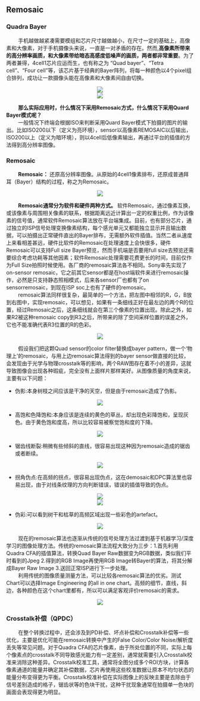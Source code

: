 ## Remosaic
### Quadra Bayer
&emsp;&emsp; 手机越做越紧凑需要模组和芯片尺寸越做越小，在尺寸一定的基础上，高像素和大像素，对于手机摄像头来说，一直是一对矛盾的存在。然而,**高像素所带来的高分辨率画质，和大像素带给暗态高感度低噪声的画质，两者都非常重要**。为了两者兼得，4cell1芯片应运而生，也有称之为 “Quad bayer”、“Tetra cell”、“Four cell”等，该芯片基于经典的Bayer阵列，将每一种颜色以4个pixel组合排列，成功让一款摄像头能在高像素和大像素间自由切换。<br>

<div align=center>
<img src="https://github.com/623-wzy/wzy/blob/main/image/v2-9539b4f783f2191b5d5fc7e3cc5eb153_1440w.webp"/>
</div>

<div align=center>
<img src="https://github.com/623-wzy/wzy/blob/main/image/v2-d2e863ea5c44e8b5d5677892df05f1fb_1440w.webp"/>
</div>

&emsp;&emsp; **那么实际应用时，什么情况下采用Remosaic方式，什么情况下采用Quard Bayer模式呢？** <br>
&emsp;&emsp; 一般情况下终端会根据ISO来判断采用Quard Bayer模式下拍摄的图片的输出。比如ISO200以下（定义为亮环境），sensor以高像素REMOSAIC以后输出，ISO200以上（定义为暗环境），则以4cell后低像素输出，再通过平台的插值的方法得到高分辨率图像。<br>

### Remosaic

&emsp;&emsp; **Remosaic：** 还原高分辨率图像。从原始的4cell1像素排布，还原成普通拜耳（Bayer）结构的过程，称之为Remosaic。<br>

<div align=center>
<img src="https://github.com/623-wzy/wzy/blob/main/image/v2-b887f04ae680b7bbcb366dab0201fa15_1440w.webp"/>
</div>

&emsp;&emsp; **Remosaic通常分为软件和硬件两种方式。** 软件Remosaic，通过像素互换，或该像素与周围相关像素的联系，根据距离远近计算出一定的权重比例，作为该像素的信号值，通常软件Remosaic算法放在平台端集成。目前，也有部分芯片，通过独立的ISP信号处理变换像素结构，每个感光单元又都能独立显示并且输出数据，可以拍摄出正常硬件直出的Bayer排布，无需额外软件插值。当然二者从速度上来看相差甚远，硬件比软件的Remosaic在处理速度上会快很多，硬件Remosaic可以支持Full size Bayer预览，然而手机端是否要用full size去预览还需要综合考虑功耗等其他因素；软件Remosaic处理需要花费更长的时间，目前仅作为Full Size拍照时候使用。各厂商的remosaic算法各不相同。Sony率先实现了on-sensor remosaic，它之前其它sensor都是在host端软件来进行remosaic操作，必然是只支持静态照相模式，后来各sensor厂也都有了on sensorremosaic，到现在ISP soc上也有了硬件的remosaic。<br>
&emsp;&emsp; remosaic算法同样很复杂，最简单的一个方法，把左图中相邻的R，G，B放到右图中，实现remosaic，可以想见，如果有一条细线正好在最左边的两个R的位置，经过Remosaic之后，这条细线就会在第三个像素的位置出现。除此之外，如果R2被这种remosaic copy到R3之后，所带来的除了空间采样位置的误差之外，它也不能准确代表R3位置的R的色彩。<br>

<div align=center>
<img src="https://github.com/623-wzy/wzy/blob/main/image/640.webp"/>
</div>

&emsp;&emsp; 假设我们把这颗Quad sensor的color filter替换成bayer pattern，做一个‘物理上’的remosaic，与用上边remosaic算法得到的bayer sensor做直接的比较，会发现由于光学与物理crosstalk等的影响，两个RAW图存在着不小的差异，这就导致图像会出现各种瑕疵，完全没有上面样片那样美好。从图像质量的角度来说，主要有以下问题：<br>

- 伪影:本身树枝之间应该是干净的天空，但是由于remosaic造成了伪影。<br>

<div align=center>
<img src="https://github.com/623-wzy/wzy/blob/main/image/640%20(1).webp"/>
</div>

- 高饱和色降饱和:本身应该是连续的黄色的草丛，却出现色彩降饱和，呈现灰色。由于黄色饱和度高，所以比较容易被察觉饱和度的下降。<br>

<div align=center>
<img src="https://github.com/623-wzy/wzy/blob/main/image/640%20(2).webp"/>
</div>

- 锯齿线断裂:稍微有些倾斜的直线，很容易出现这种因为remosaic造成的锯齿或者断续。<br>

<div align=center>
<img src="https://github.com/623-wzy/wzy/blob/main/image/640%20(3).webp"/>
</div>

- 拐角伪点:在高频的拐点，很容易出现伪点，这在demosaic和DPC算法里也容易出现，由于对线条纹理的方向判断错误，错误的插值导致的伪点。<br>

<div align=center>
<img src="https://github.com/623-wzy/wzy/blob/main/image/640%20(4).webp"/>
</div>

<div align=center>
<img src="https://github.com/623-wzy/wzy/blob/main/image/640%20(5).webp"/>
</div>

- 伪彩:可以看到树干和枯草的高频区域出现一些彩色的artefact。<br>

<div align=center>
<img src="https://github.com/623-wzy/wzy/blob/main/image/640%20(6).webp"/>
</div>

&emsp;&emsp; 现在的remosaic算法也逐渐从传统的信号处理方法过渡到基于机器学习/深度学习的图像处理方法。传统的remosaic算法流程大致分为三步：1.首先利用Quadra CFA的插值算法，转换Quad Bayer Raw数据变为RGB数据，类似我们平时看到的Jpeg 2.得到的RGB Image再使用RGB Image转Bayer的算法，将其分解成Bayer Raw Image 3.送回正常ISP进行下一步处理。<br>
&emsp;&emsp; 利用传统的图像质量测量方法，可以比较各remosaic算法的优劣。测试Chart可以选择Image Engineering 的all in one chart。高频的细节，直线，斜边，各种颜色在这个chart里都有，所以可以满足客观评价remosaic的需求。<br>

<div align=center>
<img src="https://github.com/623-wzy/wzy/blob/main/image/640%20(7).webp"/>
</div>

### Crosstalk补偿（QPDC）
&emsp;&emsp; 在整个转换过程中，还会涉及到PD补偿、坏点补偿和Crosstalk补偿等一些优化，主要是优化可能在remosaic转换中产生的False Color/Color Noise/解析度丢失等常见问题。对于Quadra CFA的芯片像素，由于所处位置的不同，实际上每个像素点的crosstalk不同导致感光能力有一定差别，通常就需要引入Crosstalk校准来消除这种差异。Crosstalk校准工具，通常将全图分成多个ROI方块，计算各像素通道的能量并确定其补偿数据，芯片再使用这些校准数据让原本不均匀状态的能量分布变得更为平衡。Crosstalk校准补偿在实际图像上的反映主要是去除由于信号差别造成的格子，锯齿状等的色块干扰，这种干扰现象通常在拍摄单一色块的画面会表现得更为明显。
